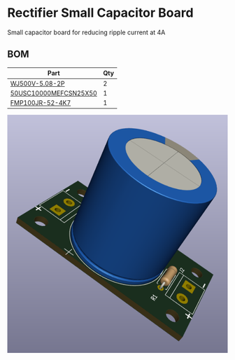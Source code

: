 # Rectifier Small Capacitor Board
Small capacitor board for reducing ripple current at 4A

## BOM

| Part | Qty |
| ---- | --- |
| [WJ500V-5.08-2P](https://lcsc.com/product-detail/Screw-terminal_Ningbo-Kangnex-Elec-WJ500V-5-08-2P_C8465.html) | 2 |
| [‎50USC10000MEFCSN25X50‎](https://www.digikey.com/en/products/detail/50USC10000MEFCSN25X50/1189-2739-ND/3565438) | 1 |
| [ FMP100JR-52-4K7 ](https://www.digikey.com/en/products/detail/yageo/FMP100JR-52-4K7/2058612) | 1 |


![Board](/small_capacitor_board/images/board.png)
